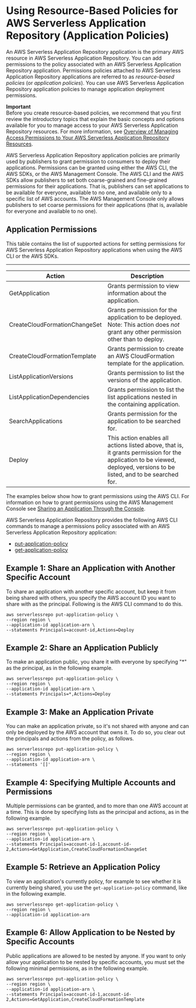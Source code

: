 # Using Resource\-Based Policies for AWS Serverless Application Repository \(Application Policies\)<a name="access-control-resource-based"></a>

An AWS Serverless Application Repository application is the primary AWS resource in AWS Serverless Application Repository\. You can add permissions to the policy associated with an AWS Serverless Application Repository application\. Permissions policies attached to AWS Serverless Application Repository applications are referred to as *resource\-based policies* \(or *application policies*\)\. You can use AWS Serverless Application Repository application policies to manage application deployment permissions\.

**Important**  
Before you create resource\-based policies, we recommend that you first review the introductory topics that explain the basic concepts and options available for you to manage access to your AWS Serverless Application Repository resources\. For more information, see [Overview of Managing Access Permissions to Your AWS Serverless Application Repository Resources](access-control-overview.md)\.

AWS Serverless Application Repository application policies are primarily used by publishers to grant permission to consumers to deploy their applications\. Permissions can be granted using either the AWS CLI, the AWS SDKs, or the AWS Management Console\. The AWS CLI and the AWS SDKs allow publishers to set both coarse\-grained and fine\-grained permissions for their applications\. That is, publishers can set applications to be available for everyone, available to no one, and available only to a specific list of AWS accounts\. The AWS Management Console only allows publishers to set coarse permissions for their applications \(that is, available for everyone and available to no one\)\.

## Application Permissions<a name="application-permissions"></a>

This table contains the list of supported actions for setting permissions for AWS Serverless Application Repository applications when using the AWS CLI or the AWS SDKs\.


****  

| Action | Description | 
| --- | --- | 
| GetApplication |  Grants permission to view information about the application\.  | 
| CreateCloudFormationChangeSet |  Grants permission for the application to be deployed\. Note: This action does *not* grant any other permission other than to deploy\.  | 
| CreateCloudFormationTemplate |  Grants permission to create an AWS CloudFormation template for the application\.  | 
| ListApplicationVersions | Grants permission to list the versions of the application\. | 
| ListApplicationDependencies | Grants permission to list the list applications nested in the containing application\. | 
| SearchApplications | Grants permission for the application to be searched for\. | 
| Deploy |  This action enables all actions listed above, that is, it grants permission for the application to be viewed, deployed, versions to be listed, and to be searched for\.  | 

The examples below show how to grant permissions using the AWS CLI\. For information on how to grant permissions using the AWS Management Console see [Sharing an Application Through the Console](serverless-app-publishing-applications.md#share-application)\.

 AWS Serverless Application Repository provides the following AWS CLI commands to manage a permissions policy associated with an AWS Serverless Application Repository application:
+ [put\-application\-policy](https://docs.aws.amazon.com/cli/latest/reference/serverlessrepo/put-application-policy.html)
+ [get\-application\-policy](https://docs.aws.amazon.com/cli/latest/reference/serverlessrepo/get-application-policy.html)

## Example 1: Share an Application with Another Specific Account<a name="access-control-resource-based-example-share-with-specific-account"></a>

To share an application with another specific account, but keep it from being shared with others, you specify the AWS account ID you want to share with as the principal\. Following is the AWS CLI command to do this\.

```
aws serverlessrepo put-application-policy \
--region region \
--application-id application-arn \
--statements Principals=account-id,Actions=Deploy
```

## Example 2: Share an Application Publicly<a name="access-control-resource-based-example-share-publicly"></a>

To make an application public, you share it with everyone by specifying "\*" as the principal, as in the following example\.

```
aws serverlessrepo put-application-policy \
--region region \
--application-id application-arn \
--statements Principals=*,Actions=Deploy
```

## Example 3: Make an Application Private<a name="access-control-resource-based-example-make-private"></a>

You can make an application private, so it's not shared with anyone and can only be deployed by the AWS account that owns it\. To do so, you clear out the principals and actions from the policy, as follows\.

```
aws serverlessrepo put-application-policy \
--region region \
--application-id application-arn \
--statements '[]'
```

## Example 4: Specifying Multiple Accounts and Permissions<a name="access-control-resource-based-example-multiple-permissions"></a>

Multiple permissions can be granted, and to more than one AWS account at a time\. This is done by specifying lists as the principal and actions, as in the following example\.

```
aws serverlessrepo put-application-policy \
--region region \
--application-id application-arn \
--statements Principals=account-id-1,account-id-2,Actions=GetApplication,CreateCloudFormationChangeSet
```

## Example 5: Retrieve an Application Policy<a name="access-control-resource-based-example-retrieve-app-policy"></a>

To view an application's currently policy, for example to see whether it is currently being shared, you use the `get-application-policy` command, like in the following example\.

```
aws serverlessrepo get-application-policy \
--region region \
--application-id application-arn
```

## Example 6: Allow Application to be Nested by Specific Accounts<a name="access-control-resource-based-example-nest-app-policy"></a>

Public applications are allowed to be nested by anyone\. If you want to only allow your application to be nested by specific accounts, you must set the following minimal permissions, as in the following example\.

```
aws serverlessrepo put-application-policy \
--region region \
--application-id application-arn \
--statements Principals=account-id-1,account-id-2,Actions=GetApplication,CreateCloudFormationTemplate
```